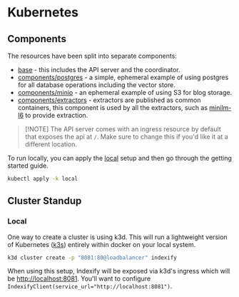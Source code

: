 # Kubernetes

## Components

The resources have been split into separate components:

- [base](base) - this includes the API server and the coordinator.
- [components/postgres](components/postgres) - a simple, ephemeral example of
  using postgres for all database operations including the vector store.
- [components/minio](components/minio) - an ephemeral example of using S3 for
  blog storage.
- [components/extractors](components/extractors) - extractors are published as
  common containers, this component is used by all the extractors, such as
  [minilm-l6](components/minilm-l6) to provide extraction.

> [!NOTE] The API server comes with an ingress resource by default that exposes
> the api at `/`. Make sure to change this if you'd like it at a different
> location.

To run locally, you can apply the [local](local) setup and then go through the
getting started guide.

```bash
kubectl apply -k local
```

## Cluster Standup

### Local

One way to create a cluster is using k3d. This will run a lightweight version of
Kubernetes ([k3s][k3s]) entirely within docker on your local system.

[k3s]: https://k3s.io

```bash
k3d cluster create -p "8081:80@loadbalancer" indexify
```

When using this setup, Indexify will be exposed via k3d's ingress which will be
[http://localhost:8081](http://localhost:8081). You'll want to configure
`IndexifyClient(service_url="http://localhost:8081")`.
